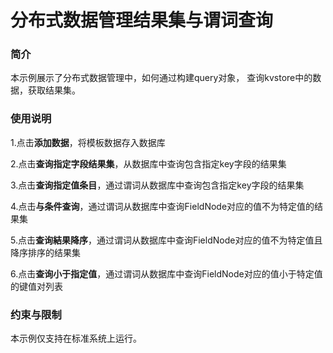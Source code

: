 # 分布式数据管理结果集与谓词查询

### 简介

本示例展示了分布式数据管理中，如何通过构建query对象， 查询kvstore中的数据，获取结果集。

### 使用说明

1.点击**添加数据**，将模板数据存入数据库

2.点击**查询指定字段结果集**，从数据库中查询包含指定key字段的结果集

3.点击**查询指定值条目**，通过谓词从数据库中查询包含指定key字段的结果集

4.点击**与条件查询**，通过谓词从数据库中查询FieldNode对应的值不为特定值的结果集

5.点击**查询結果降序**，通过谓词从数据库中查询FieldNode对应的值不为特定值且降序排序的结果集

6.点击**查询小于指定值**，通过谓词从数据库中查询FieldNode对应的值小于特定值的键值对列表

### 约束与限制

本示例仅支持在标准系统上运行。